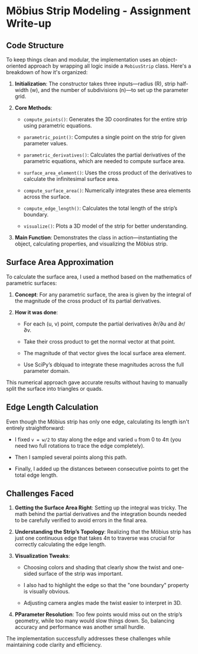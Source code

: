 # Möbius Strip Modeling - Assignment Write-up

## Code Structure

To keep things clean and modular, the implementation uses an object-oriented approach by wrapping all logic inside a `MobiusStrip` class. Here's a breakdown of how it's organized:

1. **Initialization**: The constructor takes three inputs—radius (R), strip half-width (w), and the number of subdivisions (n)—to set up the parameter grid.

2. **Core Methods**:
   - `compute_points()`: Generates the 3D coordinates for the entire strip using parametric equations.

   - `parametric_point()`: Computes a single point on the strip for given parameter values.

   - `parametric_derivatives()`: Calculates the partial derivatives of the parametric equations, which are needed to compute surface area.

   - `surface_area_element()`: Uses the cross product of the derivatives to calculate the infinitesimal surface area.

   - `compute_surface_area()`: Numerically integrates these area elements across the surface.

   - `compute_edge_length()`: Calculates the total length of the strip’s boundary.

   - `visualize()`: Plots a 3D model of the strip for better understanding.

3. **Main Function**: Demonstrates the class in action—instantiating the object, calculating properties, and visualizing the Möbius strip.

## Surface Area Approximation

To calculate the surface area, I used a method based on the mathematics of parametric surfaces:

1. **Concept**: For any parametric surface, the area is given by the integral of the magnitude of the cross product of its partial derivatives.

2. **How it was done**:
   - For each (u, v) point, compute the partial derivatives ∂r/∂u and ∂r/∂v.

   - Take their cross product to get the normal vector at that point.

   - The magnitude of that vector gives the local surface area element.

   - Use SciPy’s dblquad to integrate these magnitudes across the full parameter domain.

This numerical approach gave accurate results without having to manually split the surface into triangles or quads.

## Edge Length Calculation

Even though the Möbius strip has only one edge, calculating its length isn't entirely straightforward:

   - I fixed `v = w/2` to stay along the edge and varied `u` from 0 to 4π (you need two full rotations to trace the edge completely).

   - Then I sampled several points along this path.

   - Finally, I added up the distances between consecutive points to get the total edge length.

## Challenges Faced

1. **Getting the Surface Area Right**: Setting up the integral was tricky. The math behind the partial derivatives and the integration bounds needed to be carefully verified to avoid errors in the final area.

2. **Understanding the Strip’s Topology**: Realizing that the Möbius strip has just one continuous edge that takes 4π to traverse was crucial for correctly calculating the edge length.

3. **Visualization Tweaks**:

   - Choosing colors and shading that clearly show the twist and one-sided surface of the strip was important.

   - I also had to highlight the edge so that the "one boundary" property is visually obvious.

   - Adjusting camera angles made the twist easier to interpret in 3D.

4. **PParameter Resolution**: Too few points would miss out on the strip’s geometry, while too many would slow things down. So, balancing accuracy and performance was another small hurdle.

The implementation successfully addresses these challenges while maintaining code clarity and efficiency.
